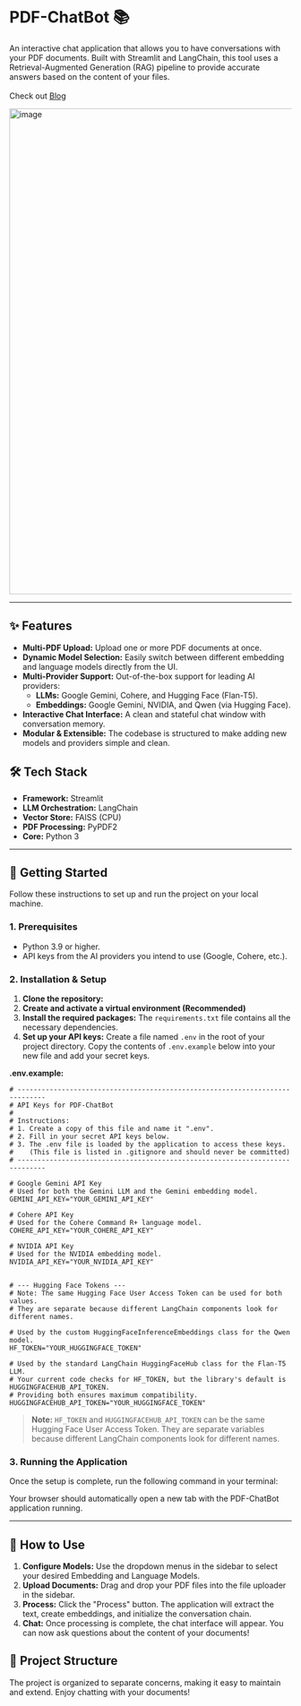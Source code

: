 # PDF-ChatBot 📚

An interactive chat application that allows you to have conversations with your PDF documents. Built with Streamlit and LangChain, this tool uses a Retrieval-Augmented Generation (RAG) pipeline to provide accurate answers based on the content of your files. <br> <br> Check out [Blog](https://medium.com/@yharith16/i-built-a-supercharged-pdfs-chatbot-with-langchain-and-streamlit-and-you-can-too-01e1b83887fd)


<img width="1919" height="868" alt="image" src="https://github.com/user-attachments/assets/516a9f8b-e603-4c4b-9724-cbeadaf9fb2e" />


---

## ✨ Features

*   **Multi-PDF Upload:** Upload one or more PDF documents at once.
*   **Dynamic Model Selection:** Easily switch between different embedding and language models directly from the UI.
*   **Multi-Provider Support:** Out-of-the-box support for leading AI providers:
    *   **LLMs:** Google Gemini, Cohere, and Hugging Face (Flan-T5).
    *   **Embeddings:** Google Gemini, NVIDIA, and Qwen (via Hugging Face).
*   **Interactive Chat Interface:** A clean and stateful chat window with conversation memory.
*   **Modular & Extensible:** The codebase is structured to make adding new models and providers simple and clean.

## 🛠️ Tech Stack

*   **Framework:** Streamlit
*   **LLM Orchestration:** LangChain
*   **Vector Store:** FAISS (CPU)
*   **PDF Processing:** PyPDF2
*   **Core:** Python 3

---

## 🚀 Getting Started

Follow these instructions to set up and run the project on your local machine.

### 1. Prerequisites

*   Python 3.9 or higher.
*   API keys from the AI providers you intend to use (Google, Cohere, etc.).

### 2. Installation & Setup

1. **Clone the repository:**
2. **Create and activate a virtual environment (Recommended)**
3. **Install the required packages:** The `requirements.txt` file contains all the necessary dependencies.
4. **Set up your API keys:** Create a file named `.env` in the root of your project directory. Copy the contents of `.env.example` below into your new file and add your secret keys.

**.env.example:**
```
# -----------------------------------------------------------------------------
# API Keys for PDF-ChatBot
#
# Instructions:
# 1. Create a copy of this file and name it ".env".
# 2. Fill in your secret API keys below.
# 3. The .env file is loaded by the application to access these keys.
#    (This file is listed in .gitignore and should never be committed)
# -----------------------------------------------------------------------------

# Google Gemini API Key
# Used for both the Gemini LLM and the Gemini embedding model.
GEMINI_API_KEY="YOUR_GEMINI_API_KEY"

# Cohere API Key
# Used for the Cohere Command R+ language model.
COHERE_API_KEY="YOUR_COHERE_API_KEY"

# NVIDIA API Key
# Used for the NVIDIA embedding model.
NVIDIA_API_KEY="YOUR_NVIDIA_API_KEY"


# --- Hugging Face Tokens ---
# Note: The same Hugging Face User Access Token can be used for both values.
# They are separate because different LangChain components look for different names.

# Used by the custom HuggingFaceInferenceEmbeddings class for the Qwen model.
HF_TOKEN="YOUR_HUGGINGFACE_TOKEN"

# Used by the standard LangChain HuggingFaceHub class for the Flan-T5 LLM.
# Your current code checks for HF_TOKEN, but the library's default is HUGGINGFACEHUB_API_TOKEN.
# Providing both ensures maximum compatibility.
HUGGINGFACEHUB_API_TOKEN="YOUR_HUGGINGFACE_TOKEN"
```
> **Note:** `HF_TOKEN` and `HUGGINGFACEHUB_API_TOKEN` can be the same Hugging Face User Access Token. They are separate variables because different LangChain components look for different names.

### 3. Running the Application

Once the setup is complete, run the following command in your terminal:

Your browser should automatically open a new tab with the PDF-ChatBot application running.

---

## 📖 How to Use

1.  **Configure Models:** Use the dropdown menus in the sidebar to select your desired Embedding and Language Models.
2.  **Upload Documents:** Drag and drop your PDF files into the file uploader in the sidebar.
3.  **Process:** Click the "Process" button. The application will extract the text, create embeddings, and initialize the conversation chain.
4.  **Chat:** Once processing is complete, the chat interface will appear. You can now ask questions about the content of your documents!

## 📂 Project Structure

The project is organized to separate concerns, making it easy to maintain and extend.
Enjoy chatting with your documents!
